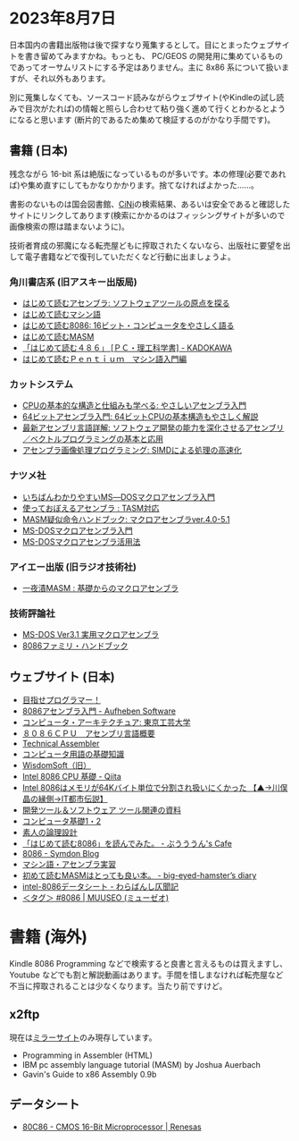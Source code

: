 # 2023年8月7日

日本国内の書籍出版物は後で探すなり蒐集するとして。目にとまったウェブサイトを書き留めてみますかね。もっとも、 PC/GEOS の開発用に集めているものであってオーサムリストにする予定はありません。主に 8x86 系について扱いますが、それ以外もあります。

別に蒐集しなくても、ソースコード読みながらウェブサイト(やKindleの試し読みで目次がたれば)の情報と照らし合わせて粘り強く進めて行くとわかるとようになると思います (断片的であるため集めて検証するのがかなり手間です)。

## 書籍 (日本)

残念ながら 16-bit 系は絶版になっているものが多いです。本の修理(必要であれば)や集め直すにしてもかなりかかります。捨てなければよかった……。

書影のないものは国会図書館、[CiNi](https://ci.nii.ac.jp/books/search?advanced=true&count=20&sortorder=3&type=0&title=%E3%82%A2%E3%82%BB%E3%83%B3%E3%83%96%E3%83%A9&update_keep=true)の検索結果、あるいは安全であると確認したサイトにリンクしてあります(検索にかかるのはフィッシングサイトが多いので画像検索の際は踏まないように)。

技術者育成の邪魔になる転売屋どもに搾取されたくないなら、出版社に要望を出して電子書籍などで復刊していただくなど行動に出ましょうよ。

### 角川書店系 (旧アスキー出版局)
* [はじめて読むアセンブラ: ソフトウェアツールの原点を探る](https://www.kadokawa.co.jp/product/200600002127/)
* [はじめて読むマシン語](https://www.kadokawa.co.jp/product/200600002036/)
* [はじめて読む8086: 16ビット・コンピュータをやさしく語る](https://www.kadokawa.co.jp/product/200600002138/)
* [はじめて読むMASM](https://www.kadokawa.co.jp/product/200600002143/)
* [「はじめて読む４８６」 \[ＰＣ・理工科学書\] - KADOKAWA](https://www.kadokawa.co.jp/product/200600002422/)
* [はじめて読むＰｅｎｔｉｕｍ　マシン語入門編](https://www.kadokawa.co.jp/product/200600003423/)

### カットシステム
* [CPUの基本的な構造と仕組みも学べる: やさしいアセンブラ入門](https://www.cutt.co.jp/book/978-4-87783-211-7.html)
* [64ビットアセンブラ入門: 64ビットCPUの基本構造もやさしく解説](https://www.cutt.co.jp/book/978-4-87783-361-9.html)
* [最新アセンブリ言語詳解: ソフトウェア開発の能力を深化させるアセンブリ／ベクトルプログラミングの基本と応用](https://www.cutt.co.jp/book/978-4-87783-540-8.html)
* [アセンブラ画像処理プログラミング: SIMDによる処理の高速化](https://www.cutt.co.jp/book/4-87783-139-8.html)

### ナツメ社
* [いちばんわかりやすいMS―DOSマクロアセンブラ入門](https://iss.ndl.go.jp/sp/show/R100000002-I000001883907-00/)
* [使っておぼえるアセンブラ : TASM対応](https://iss.ndl.go.jp/sp/show/R100000002-I000002119911-00/)
* [MASM疑似命令ハンドブック: マクロアセンブラver.4.0-5.1](https://iss.ndl.go.jp/sp/show/R100000002-I000001993003-00/)
* [MS-DOSマクロアセンブラ入門](https://cir.nii.ac.jp/crid/1130282270670144640)
* [MS-DOSマクロアセンブラ活用法](https://cir.nii.ac.jp/crid/1130282273046037760)

### アイエー出版 (旧ラジオ技術社)
* [一夜漬MASM : 基礎からのマクロアセンブラ](https://ci.nii.ac.jp/ncid/BN03275146.amp)

### 技術評論社
* [MS-DOS Ver3.1 実用マクロアセンブラ](https://iss.ndl.go.jp/sp/show/R100000002-I000001898380-00/)
* [8086ファミリ・ハンドブック](https://www.cqpub.co.jp/hanbai/books/31/31651.htm)


## ウェブサイト (日本)
* [目指せプログラマー！](https://programmer.main.jp/index.html)
* [8086アセンブラ入門 - Aufheben Software](http://software.aufheben.info/contents.html?contents_key=kouza_asm)
* [コンピュータ・アーキテクチュア: 東京工芸大学](http://fujiki.tv/t-kougei/arch/index.html)
* [８０８６ＣＰＵ　アセンブリ言語概要](http://fujiki.tv/t-kougei/arch/asm/index.html)
* [Technical Assembler](http://www.e-net.or.jp/user/missing-link/assembler/menu.html)
* [コンピュータ用語の基礎知識](https://www.cqpub.co.jp/try/kijidb/yougo/cont.htm)
* [WisdomSoft（旧）](http://wisdom.sakura.ne.jp/)
* [Intel 8086 CPU 基礎 - Qiita](https://qiita.com/timwata/items/e7b7a18cc80b31fd940a)
* [Intel 8086はメモリが64Kバイト単位で分割され扱いにくかった 【▲→川俣晶の縁側→IT都市伝説】](https://mag.autumn.org/Content.modf?id=20040406120831)
* [開発ツール＆ソフトウェア ツール関連の資料](http://marigold.sakura.ne.jp/devel/index.html)
* [コンピュータ基礎1・2](http://www.cc.kyoto-su.ac.jp/~kbys/kiso/)
* [素人の論理設計](http://ldlabo.gozaru.jp/)
* [「はじめて読む8086」を読んでみた。 - ぶうううん's Cafe](https://buuuuuuun3939.hatenablog.com/entry/2020/02/28/041858)
* [8086 - Symdon Blog](https://blog.symdon.info/posts/1631874479/)
* [マシン語・アセンブラ実習](https://k-sakabe.com/pca/index_c3.html)
* [初めて読むMASMはとっても良い本。 - big-eyed-hamster’s diary](https://kernelhack.hatenablog.com/entry/20080827/1219835446)
* [intel-8086データシート - わらばんし仄聞記](https://warabanshi.hatenablog.com/entry/2013/10/21/234009)
* [＜タグ＞ #8086 | MUUSEO \(ミューゼオ\)](https://muuseo.com/tags/8086)

# 書籍 (海外)

Kindle 8086 Programming などで検索すると良書と言えるものは買えますし、Youtube などでも割と解説動画はあります。手間を惜しまなければ転売屋など不当に搾取されることは少なくなります。当たり前ですけど。

## x2ftp
現在は[ミラーサイト](http://ftp.lanet.lv/ftp/mirror/x2ftp/msdos/programming/docs/00index.html)のみ現存しています。

* Programming in Assembler (HTML)
* IBM pc assembly language tutorial (MASM) by Joshua Auerbach
* Gavin's Guide to x86 Assembly 0.9b

## データシート
* [80C86 - CMOS 16-Bit Microprocessor | Renesas](https://www.renesas.com/jp/ja/products/space-harsh-environment/mil-std-883-products/mil-std-883-microprocessors-and-peripherals/80c86-cmos-16-bit-microprocessor)


